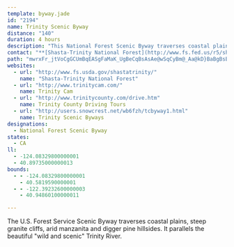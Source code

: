 ```yaml
---
template: byway.jade
id: "2194"
name: Trinity Scenic Byway
distance: "140"
duration: 4 hours
description: "This National Forest Scenic Byway traverses coastal plains, steep granite cliffs, arid manzanita and digger pine hillsides.  It parallels the beautiful \"wild and scenic\" Trinity River."
contact: "**[Shasta-Trinity National Forest](http://www.fs.fed.us/r5/shastatrinity/)**  \r\n530-226-2500"
path: "mwrxFr_jtVoCgGCUmBqEASgFaMaK_UgBeCqBsAsAe@wSqCyBm@_Aa@kD}BaBgBsBeDy@mBc@_Bo@wCOiAQcCGyBn@gq@RwE~AeNTsDByEe@iNJsF\\sD~@mE`EoMzA_GbBoJn@eFNuBHuF_@yS?uITmEj@uDzAsGz@}Bx@{A|AuBp[a_@hCmD~B{DvAsCrl@ctAdHuOdCeH|AuHlAcLvFql@^wDNeEGgE{Bgn@Mq@y@cWL}FjByMpCqOnAsCjGaHdAiBh@oAXeAZkCFgAM{GYuHa@}V}@oc@_@{EUgBqHi[Y{AiA_Lw@uDwAoCgEqFw@mAkBeEm@{Cg@gFw@sF_AmCmAmBm@m@oUcScCwCsDaFy@sAeA}BgAwEk@yN[uBa@}AmCiGq@qBqG_c@c@{Ae@_A}@mAk@i@wCuAmE]sB_@cGmCqB[sBJeGnBsAVs@@y@A}AYyG}C}Bc@yBNgI~Bs@D}@EkCg@gBeA}EuFyBsA_KsEeDeC_K{KoBkByBuAwAe@cBYaAImCJcCj@iDfBmDpDuErD_Bn@_AVqA?kC_@s@[_Aw@_AwAm@yAk@}BOcBIaCB_Af@{Cv@kBhBgC|AqAhBu@nBe@hB}@lBgBx@mBr@mDJy@?wBK{Bc@yBcAaCcAsAuBsA{@YaCEsBNqIvBcGjA}BQmO_CoE{@oAEi@DsA^kEnBeBd@cCFoBUsc@mFiA]_Ag@y@_Ao@aAm@sAk@wCOiACwBNqBb@uBhAuDnDmJ\\mC@}Ba@mEkEqNUyDFqBx@{Et@eBdGiG`BsCbA_D^_DJeVRkCh@{ChAyC^w@tAgBn[_WrF_G|C{DlDqGbBgCxAkBtAu@|EmB`EkBpImGnAgAx@aAh@kAd@}Ah@{BRsB]_f@\\gd@PmC`@eBjAsCdBkBpEoCbB_Br@_Ah@gAhDqIn@oB^_Cl@{JTyAh@wAxAsBh@_@~Ag@bBG~Dr@v@DfAKdAa@tAoAbTyTx@yAbAyCTkAL_Bd@kIbBgHxByGx@_A~Ay@d@KvAGnE`@vAAxBw@lFiDd@Q`B?xBr@xAlAb@|@f@zAv@lFx@`CbBfB~CvBfAX~@DjAKtA[tAqAj@sA\\yAF{AQ_DaD{NUkDHiFxAoKTyBL_CCgBu@eOIsCDmDXoCb@iBdA{CnAkB`FaFr@aAnA{Cb@kCDyCOkBm@iBq@iAc@a@i@e@s@UyBWkBV}At@yOtJy@bA}ChGeAdA}Al@eBV}AIoAc@cGkDqAwAo@iBoBeIm@gAiEsEs@_BOs@MsBL{I?mAO_Ay@wCo@{AmFuK_C_DkJoKm@e@_Aa@eAKw@@mHrBeA~@c@j@_@lAo@rE}AvUuAvQEvCFjAXnBt@rBpCxFd@vAXbBDdAAdASjBOl@y@lB}@lAu@d@cA^_AD_AEy@YcBsAcBmC]eAQgCOg|@YiGm@gHKyB?{BHkDPmB\\sB~@eDb@mAt@yAlCsC~DmChQ{JnAa@vBQlBJnQ`DzKfBbBBdAQlBs@r@e@rBmBlEgF|E_ExAaB~GgOv@kAlBgBhB_AnBg@|AKrJAlBWhBy@rA_An@q@nAsBtEiLhBsDdQ{S^o@x@sBZkBPmDImB]eCmAyCeBuB_B}@cA[cBIy@BcDf@_BB}AOcDaAcAe@uAoAy@uB_@uBc@kFgBqKKyDW{BgCeHi@iFYyAYu@}@gAmH_EoAgB_@mB?aCJm@f@yAhCgF^_BHeACkA_@sEEeBdA_Or@kExFcTf@gEEkBSmBc@aBeBwDSgAsAiNWaBy@mBqDoC_AmAw@_DiC{I_@cC?}@TkBzDeJxBqKTm@hAaBlBkBd@aBHsBw@_EWy@i@y@o@q@gCs@e@a@m@}@e@iBAy@ZsDCqAuAaGcAsFi@iFIiDHuBT_Ch@_CnB}EReAHsBOeBcAkDU{Ak@kGk@oCYy@[e@uAs@uJaBsAe@oB}AcCgDqAsAoBaAiCq@oAs@iBgBs@_BkA_Ek@gA{AqBeBmAkGgDYYcAqAoAuCs@y@eAk@qD_AiAu@o@}Ay@mEy@{B}@_AqCyA{@_Aq@gBcA}DYu@yBmCc@y@K_@QsAKkDIk@U{@_AwAcAi@oBk@uC]wBBuFr@{@?sAe@eA_AmFiM]mAOwA?mAx@uG?kAImA_BsFcBgJkCuGg@eBQgCGgDOyAo@}AaHwKu@eCaAgEo@_AgAq@aFm@wFeAaESeBu@wEyE{BgCaDsHcCqCiAoB}A{K_A{Hc@_F?kBh@mG?yDe@gCaD_GY}@QeASaFK}@iBsE]{AEq@LsBTgAZk@dIiM~CmFh@mB\\}EZcBd@cArBgCh@oAX_CCcAu@oEEaD\\gJZsCh@cB~DaHr@aBx@gCZ_BfHmd@l@kCRm@dAaB|B_ClCqB~FoDjDk@lFx@dDRzFdApFd@xA@tDs@`GkBfBo@bCsA`K_IfYiRhRuM|BgA`AWrBExQp@vCMbD}@hAo@bBwA|VeZnA_A~@e@r@WpYoEtQ_C|BQnGv@`DYrTaK~P}KnAkAp@_Ad@mBNcBCuBSaB[eAeBaDw@eAm@sAWiAG_AHyQLyChAmHxAsHp@{BXk@|BqC^}@\\_BXwDJ[~@yAPk@RsBEgAi@eB_@k@eDaCgQoKeB}@cDaCs@_A_@_AiBaIYmBYgEBsAJeBh@gEbCyHzGwPfCmHPw@z@mGRaBBuASsJc@yByC_Hu@{@WaCQc@_@[iCc@s@g@_@gACq@Da@\\_AhCsEtBaDjAwA~@_@nAY~@EjGRxAa@fAw@lMqOt@_Bf@sBj@sJ^{Bt@mBtEsIh@mCJyB?qAe@uCsB_Fm@yBIeBBaAJeAVgA^}@z@mAfCaBx@_AbB{DdN{SrBaCjJmHhBsArCcAx@m@dA_Bt@sCp@cAvBeC`@eAN_Ax@mH^{Ab@wDT{@RmDhAyC`A{DzFaYlBgGd@aAZe@`ByAzGgDdDwBhAiBpJsQTm@b@aCr@gBn@cAhFmF`FoDvFaDb@_@j@w@Xw@ZsAAuDUmD]wAiAiBG_ESqAs@}BgGmM_AaCOq@OmBDeBPgBf@sAx@mAtNmNxCaEvE_K|BsDtAaBtKyIn@_Al@{Az@kFTaAf@aAh@o@d@a@nAm@x@QnCH~AQf@W`EsCh@k@j@}AJkBu@eJBgBh@gBh@y@z@]~AMfD^vADxAg@t@KrBAbAN~@\\lKtG`APrFZbB^`HjCd@Zj@v@pB`D^^x@^x@JxAEbC_Ar@MnAF`@Jv@p@n@z@r@dBn@~@nAl@`ADxh@mKnAaAr@}An@}EXu@h@s@dA_@lBSfFObF_@|EsA~AqAlFmG`DyCxGuFfBeCbAkAd@YxAYdBKdF}A~AX`Af@dBrA~@d@z@Dp@IfIgDhByB`@aAbBgG`AgBz@cAvFyDhBcCRe@~@sFr@yAz@{@`DyBn@kAjAqEx@wB|EsLvA_B~@m@|@SxADxBZbAM~@q@r@kA~AmFr@u@h@Yn@E~@RbAGrBq@x@m@^g@rCeH~@s@~BWx@a@zF{FrAeEf@uC\\_AlBwCbBsAhEsAhAk@lA_AjBaCn@aBF}@OcEJkBrAsEn@{CFiAGwERgL_@sEi@_Dq@sCKgBEkAh@aIE{BQeAA}@y@iJ}AoKEqDH{@X_BlIqRhA_ClBeFtBuIfAgD|DgIbByC~CyDlCoCj@}@\\_ATmB?aBOeBe@eByCiEqEgFiBiByCiA{FyAy@c@uAmA}@uAo@sAcEyOm@kAoAgBmAmAqA_AkD_B}EyCcH{H_BgCmBiEw@cD{@uFOsBUmK}@sIsCwNcAoJk@sCsAsDcDgHy@aCm@_DQyC?gBPeCh@sChDuN|@kBjIiOxAgEhB_H|CwEt@qBbB_I|B}Gh@wBlDqUJ{AE}@OmBU_Aw@yAcJuL]_AO{A?kAR_BxAcJPq@~FmLtDwL^yBBsAU}Ao@uAcCwDUgAMmATiMXsBx@}B|AaCrCsDbHgKrAuA|BwAdCgAtDm@jADxATlC~@tKxH|@LdBGbBcAp@aA\\y@NaANeCIeAS_AsCoHiAqDi@sDe@oEeAmNUuE@_DXoClAgHZ}@|@sAdPaNrA_AtAm@x@YrB_@fDKxCHpHrAxAD~@KdAYtAy@dAkAhA{CToAB{ACyBOsAm@_CgOmd@cAuDo@eEkAyKa@oE?gBb@_EDkBGmAUmAu@kD{@aDwAmCcDyF_@mAY{BBsBT_BZwAb@{@x@mAbA}@bAg@hBYxA?x@Lx@^hAx@nA`BZhAfBjJ~@hBfAhAhBbA~@R~@?x@MnAq@r@m@h@y@h@sArBkHb@_An@iA~CcEh@g@v@_@`AUdL}@~@S`Ag@t@w@hA_CZuDH_EBaFS}AyBwJgEcPSoAAi@@qBNyAfCsIh@oAx@yAhA_BnAeAdMiIbAkA~@aBfEyId@mC?gBk@sECsEN}Ah@iDr@mCtAyBbBy@dAQfEFtDh@z@^tItFxD|@lDf@x@?tAS|AcAj@{@v@_BfHiPxCaJnFiTlHuNj@sBx@sEh@aAd@s@hA}@jAq@`AUbF_CbAk@nByAxD_EjCiEx@aDZkD_@}Z?oBHeB^gCvKgi@b@}Bb@aDOiKCyF\\gKMsGHwUPgDPeArEkQfAsBnGyGb@q@nAgCb@gBd@eDDmDIqAUoBeAkDmA{BaJ{LwJsNsBwDo@uBc@{B]gC?aFGkCsBoUs@{FEeA?aCX{B^}ArBaFjKqTlKcT^eAtHqYXcB?iHMaD_@mC_@yAsAmDq@iA{CuBeB_C}BmFyCiNg@uDYwDUsA[gAs@sAi@m@}NsNq@_AmGaOe@{AiAsGIsAI{HIeA}@eDaA{BiB_Cs@kAgE{Jq@sB{DcH_CgFuK_Mo@eAi@uAU_Bq@iJB_C^sGDuCU_Dm@eCeAmB{@_AiJuF_CyBoB}C}@uBsDsLo@oC_@_DOsDi@kCmAaB_CaAqE^oCW_Aa@cAi@sAiAwFwFeAcB}AiF}AkNEyAH}A\\uBj@{FJeCK{Ee@eBg@gAmC_DuAe@}@J_DfC[DqDQcCh@}AK{F_Ec@w@Yy@ImA@s@Ps@zMuSTg@Ns@He@Cy@O_A_@{@wL_JgDaDc@eAYkAKuBNqBh@uBvDcFd@{@rB{E~@wArCyBhAmBb@mBNgENqAXaBnB{HJeA?qBy@iGEgBLeDnAaRJcDBkGOgGBeCJaBb@{DxBaKx@mB^k@r@m@vJ_FlByAxCiGlD}En@sABaAc@kA{@[q@?e@X}D`FoB`@}CIwDw@sBEo@K}@e@uAuAoAsB}EiQ}@_CeAmFO_BG{CRaMLeCVyBh@uBdIgOr@uAdAwCdAsF|A}MXmEx@gGZmEb@sBl@mBt@_BlDmEz@yA|@kCbBgHrBaGr@_Bd@m@r@m@rE}A|EoAj`@cEl@OnAq@~@{@lFgIjHsF~A_@h@@rA\\~@l@`IfIfDrCnAf@t@NpCRdAIxAu@bC_CvEoFhTmUbBaCbFgLrBgDr@w@nG{DfCs@pC_@`BJ|MfBbFrBhAJxAKhAe@~@s@vCyDxBoFrAsFh@qDNoGIsCo@aEuLyd@sF}RaCkL_AgG}TgeB_@gByAyCe@q@cDmCc@m@_@qAi@sDYaA_BsDCyALs@h@}AjAuB^sAHyA[mCm@yAsDuEcCeEmE{DiAsAoC}D}CuCy@gA_AyB}@qFiF{Li@gCC_CN_B\\o@TOh@Sb@Ad@JNLhBhCb@\\hA^dALl@Xn@v@fBlDp@t@h@^x@HbASt@u@R[Ty@DeAKqAiA{DwDoLmAoFYiCQ{EDuDXqD`Gy`@HgBGaBQqA]aBsHoSy@iAwDsB{@oAc@sAyAsHy@mBuAkAgAYwDYi@Q{@m@kBmCoGoKY_AIw@BmAJy@^qAl@y@rAs@tFGfAe@n@m@n@yA|AoFTk@xBmCr@e@lDqA|IuB~B}@lBgAfB_BhBkCrF{Il@cB^_BPcBVaK\\gCfB}KL_B?mCg@{Fe@kBy@sBiCyEo@kBo@uDEmB@_B`E_d@~@iF~@eDr@_B~AqBj[qIt@k@rB_D~OyYfByEtAaGbAwCzA{BfAs@tbAy_@dDcAfCg@vBWnBGlC?nE^fTdC`Fx@bGf@vFv@bFhBlEvClG`HlCnA~@V`IKvBv@rGrFtIzJxCnCrBjAxAXtAD|@MnAk@hAw@bCgAfCWxB^|AhArDnFbBlAnExAfCvApAfB`AzBn@~CxDvZZpAr@fB|@jAh@d@nBr@x@Ffk@?|FXdH~@rDJrBWnAg@nLmGzBm@|AOlBPxAr@nGdBlCd@pC?xl@gClCs@`ByAnAiCn@iDDeBEuAiAkPgAiHqAiFgGsNcAeDeAuFwA{T_BaI_AiC{GmNoAgDiAmEg@sCOyAA{EN}BRsAd@aBn@kBpJaO|B{Dx@oBx@wCd@sB\\sC^iF~@oTNyBtAgLPsBCwAqAqKgAkCgBmCoByAsAs@mLaEcGwAiEEeBVwCdAgFbDyAv@u@PsBDs@QyAs@o@k@o@_Ao@yAqVc|@oA{Bs@s@u@k@gGuCgA}@{@gAy@wAgEoNOsAKaBJmD~AcW\\sDz@mCb@w@lB_CbE}Db@q@p@_BZoALqAH_D_@{CYcA{@gBmHiLqBmDu@{CIqCx@wMOqCcAkD}DaH[yAMyCRgCdAoClBsDh@cBb@cCJkB@cJRyOOoC_@yCi@qBsA_E}FkOk@sCKgDBsAn@eHL_CC_BKsBgC}TMiFLmFRgChB_OXu@j@wA`AmAdIyGj@s@d@eA^gBHyBImAcC}TH{CTwAp@aBnBeCxBwBx@oAlG{OvAsCxEyGzZy^t@mAhAaDb@_FI_CmGkg@aGcd@OeHNw^NuFb@kCx@oCn@gAbBqB|BsAzNmDbDeAdAk@l@m@dAoC|@qI~AwQ?uDk@aLCiBNaB^{Bd@wAn@aApAqAhC{AvAmAdAsAj@wA^aBzBkMdDeQL_BgAcQ?wANyCbBcJfC{On@aDTq@tAaCzAkAxAk@~AG|FdA|@DxAE~Bs@zGgF~B}@r@BzJxC~C@|F_@fC[dA]`E_CvFoDbEeDvIsF|FmEx@gAr@sATw@ZmAPyADyFIqP]yCk@qBcBsCiA}AiBwB_As@uFsCWYe@}@gAiDe@_ASQu@[_@@g@VkAxAy@Ry@Ki@g@iAqCc@m@_Am@}AIc@SeA{Be@_@}@KsAXk@?SM[k@MyABa@H]`@o@|A}ANyAEg@i@gA}EkE]g@U}AHiEEsDOs@Se@[]u@Uw@@g@Pw@~@mBxC]Lk@D_@Em@s@KaA^sDAw@c@kBCo@r@sCGmDLe@Z_@fA]r@m@V{@B_AUcAoAiA]o@_AuDcAy@oBgEe@YcA@s@h@_A`CYL_@B_@Qq@mBq@y@IWEg@^kB?sAa@eA}Ao@Q]Ce@PeAnBoCXw@EsBDmCJ{@l@}AHo@]eGe@eAy@[o@Jo@ZsB~BcBl@iABiC}@s@?q@JkDjBiARm@Kg@w@Ie@BiAVcAvAuAT_ACq@Ea@[m@}C_D_@_AI{AMc@qAsAS_@I[BkAt@mDKeA[g@q@]u@Do@`@c@Ji@OYe@Kq@NgDIqAo@aAgBwAkAMc@BYRUXcAxEs@`AUJUEc@c@e@}@_@]SMo@E_@Ly@xAe@d@kCMu@L_@Z}@V[?YG]e@_@_C{@q@w@Aq@f@e@~@]V_@FYGWKg@aAm@e@oBQsAuBuCoCs@a@}@Ei@XOXi@~CSfBAdB^jBDxA[h@SJ[Bc@W_@_B_@uCC_EH_EOgAi@_A_AK}Ad@[BYISOKe@NeAtAmAhA}Bl@iCJy@EmBi@eDy@sLe@cD@y@n@qDHyBBuFNqAr@mCDg@C}@i@{AkAkB]y@uAoBmA}D_CoF_AsCgDgGo@yByAeD_@{A_@kE]gLDiAb@kBHw@CuBU{AcBqDi@uCs@_SE{ChAaIh@yBl@gBJmDXqCrB{Dh@eC^gAhB_At@m@l@eATuAPsD?eBMcBSmAoCuI]gD?_Bl@{Rh@uEjDoN|@yBnAyAjDyB`B{@pAkBp@sBrBeIRgBh@wMb@eC`AeC`GqIpA_C~CsHj@yBl@gDxAsKx@_EbAcDnAeCfMuQfAsAdByAlEkBtX{BxBY~CaA`CqApAmAfBgCf@kAj@kCRaC?mDmAuLIyB?mCRkC|H}p@BmCa@}Dm@aCsL}Qo@yAu@aCYyAO_BIcC?aJc@unABgATyBr@_DtBmEn@_AhIiJfHaKvG{HdTcX`G{H|AeBxAgAf[}T~AqB|@aBp\\edAfAeCfR{l@zAmDvAuF|B_HrCuJd@aE^oNR_CbAeFn@gBtMaUx@oBzOgWpGkNfEgKxDuIfAgBnCyCrBwAbBm@bG}AfCuAt^_d@`BeCp@cBd@eBb@qCnCyYdAoN|@uI^qCp@yCj@mBnBqEpH_M~LoRxEsIbB_CjG}JdGwHrN_MxBoD|A}Cx@wCx@aGNmCDsCcB_j@?iFHeEd@sF|@cFlAeF`@yCTmCFaB?{RNgD^kC`@gBrAsDfAgBxDkExAsBr@yA`AyChMet@h@wDXoDdAaXf@iEj@_CrDoKb@aBb@eDTyD?aCMcCQoAaDuO_AsFiBiMsCiUiAiI}@_IgAqVmByi@o@}Ms@{U@gKRmDx@uICmBk@mF}@qEoAaIq@{CaAkG"
websites: 
  - url: "http://www.fs.usda.gov/shastatrinity/"
    name: "Shasta-Trinity National Forest"
  - url: "http://www.trinitycam.com/"
    name: Trinity Cam
  - url: "http://www.trinitycounty.com/drive.htm"
    name: Trinity County Driving Tours
  - url: "http://users.snowcrest.net/wb6fzh/tcbyway1.html"
    name: Trinity Scenic Byways
designations: 
  - National Forest Scenic Byway
states: 
  - CA
ll: 
  - -124.08329800000001
  - 40.89735000000013
bounds: 
  - - -124.08329800000001
    - 40.5819590000001
  - - -122.39232600000003
    - 40.94860100000011

---
```


The U.S. Forest Service Scenic Byway traverses coastal plains, steep granite cliffs, arid manzanita and digger pine hillsides.  It parallels the beautiful "wild and scenic" Trinity River.